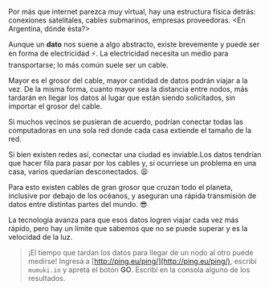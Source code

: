 Por más que internet parezca muy virtual, hay una estructura física detrás: conexiones satelitales, cables submarinos, empresas proveedoras. <En Argentina, dónde ésta?>

Aunque un **dato** nos suene a algo abstracto, existe brevemente y puede ser en forma de electricidad :zap:. La electricidad necesita un medio para transportarse; lo más común suele ser un cable. 

Mayor es el grosor del cable, mayor cantidad de datos podrán viajar a la vez. De la misma forma, cuanto mayor sea la distancia entre nodos, más tardarán en llegar los datos al lugar que están siendo solicitados, sin importar el grosor del cable. 

Si muchos vecinos se pusieran de acuerdo, podrían conectar todas las computadoras en una sola red donde cada casa extiende el tamaño de la red. 

Si bien existen redes así, conectar una ciudad es inviable.Los datos tendrían que hacer fila para pasar por los cables y, si ocurriese un problema en una casa, varios quedarían desconectados. :tired_face:

Para esto existen cables de gran grosor que cruzan todo el planeta, inclusive por debajo de los océanos, y aseguran una rápida transmisión de datos entre distintas partes del mundo.  :sunglasses:

La tecnología avanza para que esos datos logren viajar cada vez más rápido, pero hay un límite que sabemos que no se puede superar y es la velocidad de la luz. 


> ¡El tiempo que tardan los datos para llegar de un nodo al otro puede medirse!  Ingresá a [http://ping.eu/ping/](http://ping.eu/ping/), escribí `mumuki.io` y apretá el botón **GO**. Escribí en la consola alguno de los resultados. 
